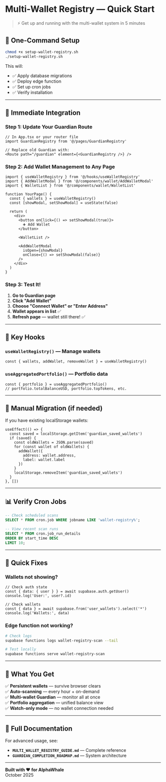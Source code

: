 # Multi-Wallet Registry — Quick Start

> ⚡ Get up and running with the multi-wallet system in 5 minutes

## 🚀 One-Command Setup

```bash
chmod +x setup-wallet-registry.sh
./setup-wallet-registry.sh
```

This will:
- ✅ Apply database migrations
- ✅ Deploy edge function
- ✅ Set up cron jobs
- ✅ Verify installation

---

## 🎯 Immediate Integration

### Step 1: Update Your Guardian Route

```tsx
// In App.tsx or your router file
import GuardianRegistry from '@/pages/GuardianRegistry'

// Replace old Guardian with:
<Route path="/guardian" element={<GuardianRegistry />} />
```

### Step 2: Add Wallet Management to Any Page

```tsx
import { useWalletRegistry } from '@/hooks/useWalletRegistry'
import { AddWalletModal } from '@/components/wallet/AddWalletModal'
import { WalletList } from '@/components/wallet/WalletList'

function YourPage() {
  const { wallets } = useWalletRegistry()
  const [showModal, setShowModal] = useState(false)

  return (
    <div>
      <button onClick={() => setShowModal(true)}>
        ➕ Add Wallet
      </button>
      
      <WalletList />
      
      <AddWalletModal 
        isOpen={showModal} 
        onClose={() => setShowModal(false)} 
      />
    </div>
  )
}
```

### Step 3: Test It!

1. **Go to Guardian page**
2. **Click "Add Wallet"**
3. **Choose "Connect Wallet" or "Enter Address"**
4. **Wallet appears in list** ✅
5. **Refresh page** — wallet still there! ✅

---

## 🧩 Key Hooks

### `useWalletRegistry()` — Manage wallets
```tsx
const { wallets, addWallet, removeWallet } = useWalletRegistry()
```

### `useAggregatedPortfolio()` — Portfolio data
```tsx
const { portfolio } = useAggregatedPortfolio()
// portfolio.totalBalanceUSD, portfolio.topTokens, etc.
```

---

## 🔧 Manual Migration (if needed)

If you have existing localStorage wallets:

```tsx
useEffect(() => {
  const saved = localStorage.getItem('guardian_saved_wallets')
  if (saved) {
    const oldWallets = JSON.parse(saved)
    for (const wallet of oldWallets) {
      addWallet({ 
        address: wallet.address, 
        label: wallet.label 
      })
    }
    localStorage.removeItem('guardian_saved_wallets')
  }
}, [])
```

---

## 📊 Verify Cron Jobs

```sql
-- Check scheduled scans
SELECT * FROM cron.job WHERE jobname LIKE 'wallet-registry%';

-- View recent scan runs
SELECT * FROM cron.job_run_details 
ORDER BY start_time DESC 
LIMIT 10;
```

---

## 🐛 Quick Fixes

### Wallets not showing?
```tsx
// Check auth state
const { data: { user } } = await supabase.auth.getUser()
console.log('User:', user?.id)

// Check wallets
const { data } = await supabase.from('user_wallets').select('*')
console.log('Wallets:', data)
```

### Edge function not working?
```bash
# Check logs
supabase functions logs wallet-registry-scan --tail

# Test locally
supabase functions serve wallet-registry-scan
```

---

## 🎉 What You Get

✅ **Persistent wallets** — survive browser clears  
✅ **Auto-scanning** — every hour + on-demand  
✅ **Multi-wallet Guardian** — monitor all at once  
✅ **Portfolio aggregation** — unified balance view  
✅ **Watch-only mode** — no wallet connection needed  

---

## 📖 Full Documentation

For advanced usage, see:
- **`MULTI_WALLET_REGISTRY_GUIDE.md`** — Complete reference
- **`GUARDIAN_COMPLETION_ROADMAP.md`** — System architecture

---

**Built with ❤️ for AlphaWhale**  
October 2025

